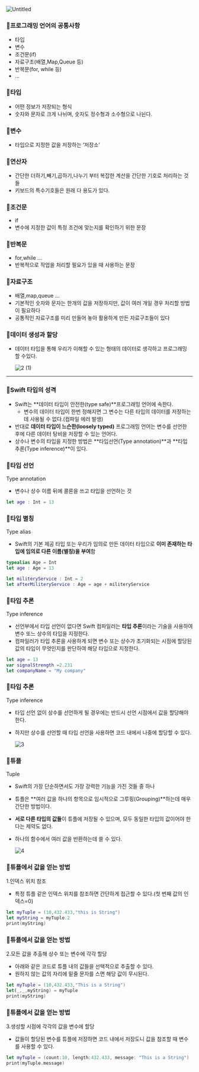 ![Untitled](https://user-images.githubusercontent.com/67450169/191952790-5ec0d86e-eae2-41bd-a566-85ca865f04d8.png)
### 🔸프로그래밍 언어의 공통사항

- 타입
- 변수
- 조건문(if)
- 자료구조(배열,Map,Queue 등)
- 반복문(for, while 등)
- …

### 🔸타입

- 어떤 정보가 저장되는 형식
- 숫자와 문자로 크게 나뉘며, 숫자도 정수형과 소수형으로 나뉜다.

### 🔸변수

- 타입으로 지정한 값을 저장하는 ‘저장소’

### 🔸연산자

- 간단한 더하기,빼기,곱하기,나누기 부터 복잡한 계산을 간단한 기호로 처리하는 것들
- 키보드의 특수기호들은 원래 다 용도가 있다.

### 🔸조건문

- if
- 변수에 지정한 값이 특정 조건에 맞는지를 확인하기 위한 문장

### 🔸반복문

- for,while …
- 반복적으로 작업을 처리할 필요가 있을 때 사용하는 문장

### 🔸자료구조

- 배열,map,queue …
- 기본적인 숫자와 문자는 한개의 값을 저장하지만, 값이 여러 개일 경우 처리할 방법이 필요하다
- 공통적인 자료구조를 미리 만들어 놓아 활용하게 만든 자료구조들이 있다

### 🔸데이터 생성과 할당

- 데이터 타입을 통해 우리가 이해할 수 있는 형태의 데이터로 생각하고 프로그래밍 할 수있다.
    
    ![2 (1)](https://user-images.githubusercontent.com/67450169/191952817-f4d8d534-141f-47f7-b57f-2a31e557e499.png)
    

---

### 🔸Swift 타입의 성격

- Swift는 **데이터 타입이 안전한(type safe)**프로그래밍 언어에 속한다.
    - 변수의 데이터 타입이 한번 정해지면 그 변수는 다른 타입의 데이터를 저장하는 데 사용될 수 없다.(컴파일 에러 발생)
- 반대로 **데이터 타입이 느슨한(loosely typed)** 프로그래밍 언어는 변수를 선언한 후에 다른 데이터 탕비을 저장할 수 있는 언어다.
- 상수나 변수의 타입을 지정한 방법은 **타입선언(Type annotation)**과 **타입 추론(Type inference)**이 있다.

### 🔸타입 선언

Type annotation

- 변수나 상수 이름 뒤에 콜론을 쓰고 타입을 선언하는 것

```swift
let age : Int = 13
```

### 🔸타입 별칭

Type alias

- Swift의 기본 제공 타입 또는 우리가 임의로 만든 데이터 타입으로 **이미 존재하는 타입에 임의로 다른 이름(별칭)을 부여**함

```swift
typealias Age = Int
let age : Age = 13

let militeryService : Int = 2
let afterMiliteryService : Age = age + militeryService
```

### 🔸타입 추론

Type inference

- 선언부에서 타입 선언이 없다면 Swift 컴파일러는 **타입 추론**이라는 기술을 사용하여 변수 또느 상수의 타입을 지정한다.
- 컴파일러가 타입 추론을 사용하게 되면 변수 또는 상수가 초기화되는 시점에 할당된 값의 타입이 무엇인지를 판단하여 해당 타입으로 지정한다.

```swift
let age = 13
var signalStrength =2.231
let companyName = "My company"
```

### 🔸타입 추론

Type inference

- 타입 선언 없이 상수를 선언하게 될 경우에는 반드시 선언 시점에서 값을 할당해야 한다.
- 하지만 상수를 선언할 때 타입 선언을 사용하면 코드 내에서 나중에 할당할 수 있다.
    
    ![3](https://user-images.githubusercontent.com/67450169/191952831-bd9488d6-0484-4453-a561-82e0baac358a.png)
    

### 🔸튜플

Tuple

- Swift의 가장 단순하면서도 가장 강력한 기능을 가진 것들 중 하나
- 튜플은 **여러 값을 하나의 항목으로 임시적으로 그루핑(Grouping)**하는데 매우 간단한 방법이다.
- **서로 다른 타입의 값들**이 튜플에 저장될 수 있으며, 모두 동일한 타입의 값이어야 한다는 제약도 없다.
- 하나의 함수에서 여러 값을 반환하는데 쓸 수 있다.
    
   ![4](https://user-images.githubusercontent.com/67450169/191952844-a979fc29-3928-4e5d-a41c-51bb88469421.png)
    

### 🔸튜플에서 값을 얻는 방법

1.인덱스 위치 참조

- 특정 튜플 같은 인덱스 위치를 참조하면 간단하게 접근할 수 있다.(첫 번째 값의 인덱스=0)

```swift
let myTuple = (10,432.433,"this is String")
let myString = myTuple.2
print(myString)
```

### 🔸튜플에서 값을 얻는 방법

2.모든 값을 추출해 상수 또는 변수에 각각 할당

- 아래와 같은 코드로 튜플 내의 값들을 선택적으로 추출할 수 있다.
- 원하지 않는 값의 자리에 밑줄 문자를 스면 해당 값이 무시된다.

```swift
let myTuple = (10,432.433,"This is a String")
let(_,_,myString) = myTuple
print(myString)
```

### 🔸튜플에서 값을 얻는 방법

3.생성할 시점에 각각의 값을 변수에 할당

- 값들이 할당된 변수를 튜플에 저장하면 코드 내에서 저장도니 값을 참조할 때 변수를 사용할 수 있다.

```swift
let myTuple = (count:10, length:432.433, message: "This is a String")
print(myTuple.message)
```
